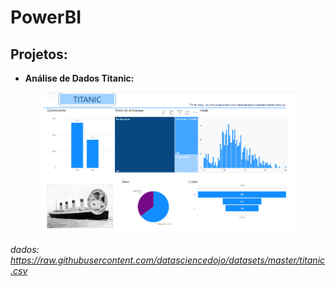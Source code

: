 # PowerBI


## Projetos:

* **Análise de Dados Titanic:** 
<p align="center">
  <img src="Titanic\template.PNG"” width="80%" height="80%" />
</p>

###### dados: https://raw.githubusercontent.com/datasciencedojo/datasets/master/titanic.csv
